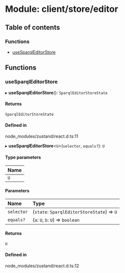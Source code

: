 # Module: client/store/editor

## Table of contents

### Functions

- [useSparqlEditorStore](../wiki/client.store.editor#usesparqleditorstore)

## Functions

### useSparqlEditorStore

▸ **useSparqlEditorStore**(): `SparqlEditorStoreState`

#### Returns

`SparqlEditorStoreState`

#### Defined in

node_modules/zustand/react.d.ts:11

▸ **useSparqlEditorStore**<`U`\>(`selector`, `equals?`): `U`

#### Type parameters

| Name |
| :------ |
| `U` |

#### Parameters

| Name | Type |
| :------ | :------ |
| `selector` | (`state`: `SparqlEditorStoreState`) => `U` |
| `equals?` | (`a`: `U`, `b`: `U`) => `boolean` |

#### Returns

`U`

#### Defined in

node_modules/zustand/react.d.ts:12
